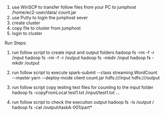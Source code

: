 1) use WinSCP to transfer follow files from your PC to jumphost /home/ec2-user/data/ 
	count.jar
2) use Putty to login the jumphost sever
3) create cluster
4) copy file to cluster from jumphost
5) login to cluster

Run Steps:
1) run follow script to create input and output folders
	hadoop fs -rm -f -r /input
	hadoop fs -rm -f -r /output
	hadoop fs -mkdir /input
	hadoop fs -mkdir /output
	
2) run follow script to execute
	spark-submit --class streaming.WordCount --master yarn --deploy-mode client count.jar hdfs:///input hdfs:///output

3) run follow script copy testing text files for counting to the input folder
	hadoop fs -copyFromLocal test1.txt /input/test1.txt
	...
	
4) run follow script to check the execution output
	hadoop fs -ls /output /
  hadoop fs -cat /output/taskA-001/part*

